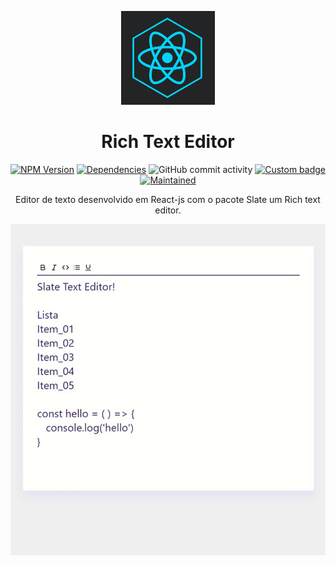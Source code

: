 <!-- ⚠️ This README has been generated from the file(s) "blueprint.md" ⚠️--><p align="center">
  <img src="https://github.com/J-Eugenio/react-rich-text-editor/blob/master/git_assets/React-logo.png?raw=true" alt="Logo" width="150" height="150" />
</p>
<h1 align="center">Rich Text Editor</h1>
<p align="center">
<a href="https://www.npmjs.com/package/@appnest/readme"><img alt="NPM Version" src="https://img.shields.io/npm/v/@appnest/readme.svg" height="20"/></a>
<a href="https://github.com/ianstormtaylor/slate"><img alt="Dependencies" src="https://img.shields.io/david/optional/J-Eugenio/react-rich-text-editor" height="20"/></a>
<img alt="GitHub commit activity" src="https://img.shields.io/github/commit-activity/m/J-Eugenio/react-rich-text-editor">
<a href="https://github.com/badges/shields"><img alt="Custom badge" src="https://img.shields.io/badge/custom-badge-f39f37.svg" height="20"/></a>
<a href="https://github.com/J-Eugenio/FabSoft-SCO/graphs/commit-activity"><img alt="Maintained" src="https://img.shields.io/badge/Maintained%3F-yes-green.svg" height="20"/></a>
</p>
<p align="center"> Editor de texto desenvolvido em React-js com o pacote Slate um Rich text editor.</p>
<p align="center"><img alt="mapa" src="https://github.com/J-Eugenio/react-rich-text-editor/blob/master/git_assets/code.gif?raw=true"/></p>

